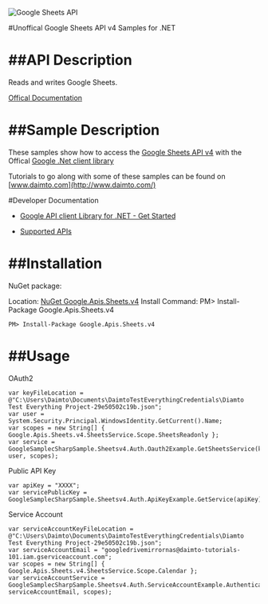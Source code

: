 ﻿![Google Sheets API](http://www.google.com/images/icons/product/search-32.gif)

#Unoffical Google Sheets API v4 Samples for .NET  

##API Description
=============

Reads and writes Google Sheets.

[Offical Documentation](https://developers.google.com/sheets/)

##Sample Description
=============

These samples show how to access the [Google Sheets API v4](https://developers.google.com/sheets/) with the Offical [Google .Net client library](https://github.com/google/google-api-dotnet-client)

Tutorials to go along with some of these samples can be found on [www.daimto.com](http://www.daimto.com/)

#Developer Documentation

* [Google API client Library for .NET - Get Started](https://developers.google.com/api-client-library/dotnet/get_started)

* [Supported APIs](https://developers.google.com/api-client-library/dotnet/apis/)

##Installation
=================================

NuGet package:

Location: [NuGet Google.Apis.Sheets.v4](https://www.nuget.org/packages/Google.Apis.Sheets.v4)
Install Command: PM>  Install-Package Google.Apis.Sheets.v4

```
PM> Install-Package Google.Apis.Sheets.v4
```

##Usage
=================================

OAuth2
```
var keyFileLocation = @"C:\Users\Daimto\Documents\DaimtoTestEverythingCredentials\Diamto Test Everything Project-29e50502c19b.json";
var user = System.Security.Principal.WindowsIdentity.GetCurrent().Name;
var scopes = new String[] { Google.Apis.Sheets.v4.SheetsService.Scope.SheetsReadonly };
var service = GoogleSamplecSharpSample.Sheetsv4.Auth.Oauth2Example.GetSheetsService(keyFileLocation, user, scopes);
```
Public API Key
```
var apiKey = "XXXX";
var servicePublicKey = GoogleSamplecSharpSample.Sheetsv4.Auth.ApiKeyExample.GetService(apiKey);
```
Service Account
```
var serviceAccountKeyFileLocation = @"C:\Users\Daimto\Documents\DaimtoTestEverythingCredentials\Diamto Test Everything Project-29e50502c19b.json";
var serviceAccountEmail = "googledrivemirrornas@daimto-tutorials-101.iam.gserviceaccount.com";
var scopes = new String[] { Google.Apis.Sheets.v4.SheetsService.Scope.Calendar };            
var serviceAccountService = GoogleSamplecSharpSample.Sheetsv4.Auth.ServiceAccountExample.AuthenticateServiceAccount(serviceAccountKeyFileLocation, serviceAccountEmail, scopes);
```
